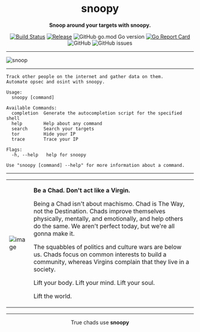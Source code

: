 
<div align="center">

# snoopy

**Snoop around your targets with snoopy.**

[![Build Status](https://github.com/thechadgod/snoopy/workflows/Go/badge.svg?branch=main)](https://github.com/thechadgod/snoopy/actions?query=branch%3Amain)
[![Release](https://img.shields.io/github/release/thechadgod/snoopy.svg)](https://github.com/thechadgod/snoopy/releases)
![GitHub go.mod Go version](https://img.shields.io/github/go-mod/go-version/thechadgod/snoopy)
[![Go Report Card](https://goreportcard.com/badge/github.com/thechadgod/snoopy)](https://goreportcard.com/report/github.com/thechadgod/snoopy)
![GitHub](https://img.shields.io/github/license/thechadgod/snoopy)
![GitHub issues](https://img.shields.io/github/issues/thechadgod/snoopy)

 </div>
 
---

![snoop](https://user-images.githubusercontent.com/98721482/153019816-53563d6b-731b-4d7b-a236-f8ab69110278.gif)

---

```
Track other people on the internet and gather data on them.
Automate opsec and osint with snoopy.

Usage:
  snoopy [command]

Available Commands:
  completion  Generate the autocompletion script for the specified shell
  help        Help about any command
  search      Search your targets
  tor         Hide your IP
  trace       Trace your IP

Flags:
  -h, --help   help for snoopy

Use "snoopy [command] --help" for more information about a command.
```

---

<table>

  <td>
    
   ![image](https://user-images.githubusercontent.com/64161383/153039692-9a330578-e419-4ab0-83a2-7e43f476c251.png)
    
  </td>
  
  <td>
    
**Be a Chad. Don't act like a Virgin.**

Being a Chad isn't about machismo. Chad is The Way, not the Destination. Chads improve themselves physically, mentally, and emotionally, and help others do the same. We aren't perfect today, but we're all gonna make it.

The squabbles of politics and culture wars are below us. Chads focus on common interests to build a community, whereas Virgins complain that they live in a society.

Lift your body. Lift your mind. Lift your soul.

Lift the world.
    
  </td>
  
</table> 


---

<p align="center"> True chads use <strong>snoopy</strong> </p>
